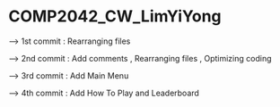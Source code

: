 # COMP2042_CW_LimYiYong

--> 1st commit : Rearranging files

--> 2nd commit : Add comments , Rearranging files , Optimizing coding

--> 3rd commit : Add Main Menu

--> 4th commit : Add How To Play and Leaderboard
